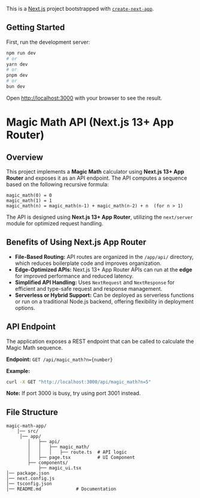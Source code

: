 This is a [Next.js](https://nextjs.org) project bootstrapped with [`create-next-app`](https://nextjs.org/docs/app/api-reference/cli/create-next-app).

## Getting Started

First, run the development server:

```bash
npm run dev
# or
yarn dev
# or
pnpm dev
# or
bun dev
```

Open [http://localhost:3000](http://localhost:3000) with your browser to see the result.



# Magic Math API (Next.js 13+ App Router)

## Overview

This project implements a **Magic Math** calculator using **Next.js 13+ App Router** and exposes it as an API endpoint. The API computes a sequence based on the following recursive formula:

```
magic_math(0) = 0
magic_math(1) = 1
magic_math(n) = magic_math(n-1) + magic_math(n-2) + n  (for n > 1)
```

The API is designed using **Next.js 13+ App Router**, utilizing the `next/server` module for optimized request handling.

## Benefits of Using Next.js App Router

- **File-Based Routing:** API routes are organized in the `/app/api/` directory, which reduces boilerplate code and improves organization.
- **Edge-Optimized APIs:** Next.js 13+ App Router APIs can run at the **edge** for improved performance and reduced latency.
- **Simplified API Handling:** Uses `NextRequest` and `NextResponse` for efficient and type-safe request and response management.
- **Serverless or Hybrid Support:** Can be deployed as serverless functions or run on a traditional Node.js backend, offering flexibility in deployment options.

## API Endpoint

The application exposes a REST endpoint that can be called to calculate the Magic Math sequence.

**Endpoint:** `GET /api/magic_math?n={number}`

**Example:**
```bash
curl -X GET "http://localhost:3000/api/magic_math?n=5"
```

**Note:** If port 3000 is busy, try using port 3001 instead.


## File Structure
```
magic-math-app/
    │── src/
     │── app/
        │   ├── api/
        │   │   ├── magic_math/
        │   │   │   ├── route.ts  # API logic
        │   ├── page.tsx          # UI Component
        ├── components/
            ├── magic_ui.tsx
│── package.json
│── next.config.js
│── tsconfig.json
│── README.md             # Documentation
```
